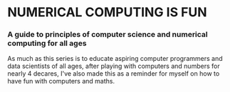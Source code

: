 # NUMERICAL COMPUTING IS FUN

### A guide to principles of computer science and numerical computing for all ages

As much as this series is to educate aspiring computer programmers and data scientists of all ages, after playing with computers and numbers for nearly 4 decares, I've also made this as a reminder for myself on how to have fun with computers and maths.
